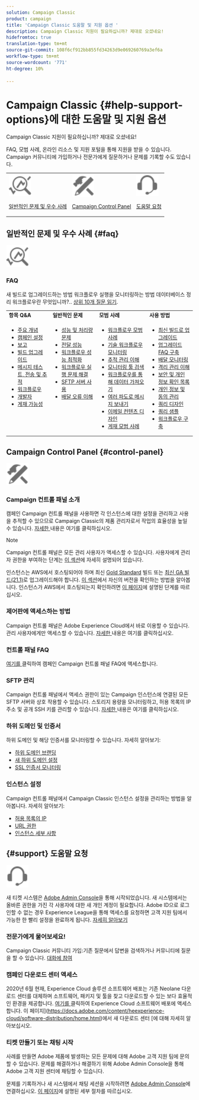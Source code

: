 ```yaml
---
solution: Campaign Classic
product: campaign
title: 'Campaign Classic 도움말 및 지원 옵션 '
description: Campaign Classic 지원이 필요하십니까? 제대로 오셨네요!
hidefromtoc: true
translation-type: tm+mt
source-git-commit: 108f6cf912bb855fd34263d9e069260769a3ef6a
workflow-type: tm+mt
source-wordcount: '771'
ht-degree: 10%

---
```



# Campaign Classic {#help-support-options}에 대한 도움말 및 지원 옵션

Campaign Classic 지원이 필요하십니까? 제대로 오셨네요!

FAQ, 모범 사례, 온라인 리소스 및 지원 포털을 통해 지원을 받을 수 있습니다. Campaign 커뮤니티에 가입하거나 전문가에게 질문하거나 문제를 기록할 수도 있습니다.

<table>
    <tr>
        <td><img src="platform/using/assets/do-not-localize/icon-faq.svg" width="60px"><p><a href="#faq">일반적인 문제 및 우수 사례</a></p></td>
        <td><img src="platform/using/assets/do-not-localize/icon-control-panel.svg" width="60px"><p><a href="#control-panel">Campaign Control Panel</a></p></td>
        <td><img src="platform/using/assets/do-not-localize/icon-support.svg" width="60px"><p><a href="#support">도움말 요청</a></p></td>
    </tr>
</table>

## 일반적인 문제 및 우수 사례 {#faq}

<img src="platform/using/assets/do-not-localize/icon-faq.svg" width="60px">

### FAQ

새 빌드로 업그레이드하는 방법 워크플로우 실행을 모니터링하는 방법 데이터베이스 정리 워크플로우란 무엇입니까?.. [상위 10개 질문 읽기](platform/using/common-questions.md).

<table>
    <tr><td><strong>항목 Q&amp;A</strong></td><td><strong>일반적인 문제</strong></td><td><strong>모범 사례</strong></td><td><strong>사용 방법</strong></td></tr>
    <tr>
    <td valign="top">
        <ul>
        <li><a href="platform/using/faq-key-concepts.md">주요 개념</a></li>
        <li><a href="platform/using/faq-campaign-config.md">캠페인 설정</a></li>
        <li><a href="platform/using/faq-reporting.md">보고</a></li>
        <li><a href="platform/using/faq-build-upgrade.md">빌드 업그레이드</a></li>
        <li><a href="platform/using/faq-messages.md">메시지 테스트, 전송 및 추적</a></li>
        <li><a href="platform/using/faq-workflows.md">워크플로우</a></li>
        <li><a href="platform/using/faq-developers.md">개발자</a></li>
        <li><a href="delivery/using/monitoring-deliverability.md">게재 가능성</a></li>
        </ul>
    </td>
    <td valign="top">
        <ul>
        <li><a href="production/using/performance-and-throughput-issues.md">성능 및 처리량 문제</a></li>
        <li><a href="delivery/using/delivery-performances.md">전달 성능</a></li>
        <li><a href="workflow/using/workflow-best-practices.md">워크플로우 성능 최적화</a></li>
        <li><a href="workflow/using/monitoring-workflow-execution.md">워크플로우 실행 문제 해결</a></li>
        <li><a href="platform/using/sftp-server-usage.md">SFTP 서버 사용</a></li>
        <li><a href="delivery/using/understanding-delivery-failures.md">배달 오류 이해</a></li>
        </ul>
    </td>
   <td valign="top">
        <ul>
        <li><a href="workflow/using/workflow-best-practices.md">워크플로우 모범 사례</a></li>
        <li><a href="workflow/using/monitoring-technical-workflows.md">기술 워크플로우 모니터링</a></li>
        <li><a href="delivery/using/about-message-tracking.md">추적 관리 이해</a></li>
        <li><a href="production/using/monitoring-guidelines.md">모니터링 툴 검색</a></li>
        <li><a href="platform/using/import-export-workflows.md">워크플로우를 통해 데이터 가져오기</a></li>
        <li><a href="delivery/using/steps-sending-the-delivery.md">여러 파도로 메시지 보내기</a></li>
        <li><a href="delivery/using/defining-the-email-content.md">이메일 컨텐츠 디자인</a></li>
        <li><a href="delivery/using/delivery-best-practices.md">게재 모범 사례</a></li>
        </ul>
    </td>
    <td valign="top">
        <ul>
        <li><a href="production/using/build-upgrade.md">최신 빌드로 업그레이드</a></li>
        <li><a href="platform/using/faq-build-upgrade.md">업그레이드 FAQ 구축</a></li>
        <li><a href="delivery/using/about-delivery-monitoring.md">배달 모니터링</a></li>
        <li><a href="delivery/using/understanding-quarantine-management.md">격리 관리 이해</a></li>
        <li><a href="installation/using/get-started-security-privacy.md">보안 및 개인 정보 확인 목록</a></li>
        <li><a href="platform/using/privacy-management.md">개인 정보 및 동의 관리</a></li>
        <li><a href="platform/using/steps-to-create-a-query.md">쿼리 디자인</a></li>
        <li><a href="workflow/using/querying-recipient-table.md">쿼리 샘플</a></li>
        <li><a href="workflow/using/building-a-workflow.md">워크플로우 구축</a></li>
        </ul>
    </td>
    </tr>
</table>

## Campaign Control Panel {#control-panel}

<img src="platform/using/assets/do-not-localize/icon-control-panel.svg" width="60px">

### Campaign 컨트롤 패널 소개

캠페인 Campaign 컨트롤 패널을 사용하면 각 인스턴스에 대한 설정을 관리하고 사용을 추적할 수 있으므로 Campaign Classic의 제품 관리자로서 작업의 효율성을 높일 수 있습니다.
[자세한 ](https://docs.adobe.com/content/hecontrol-panel/using/discover-control-panel/key-features.html) 내용은 여기를 클릭하십시오.

>[!NOTE]
>
>Campaign 컨트롤 패널은 모든 관리 사용자가 액세스할 수 있습니다. 사용자에게 관리자 권한을 부여하는 단계는 [이 섹션](https://experienceleague.adobe.com/docs/control-panel/using/discover-control-panel/managing-permissions.html?lang=en#discover-control-panel)에 자세히 설명되어 있습니다.
>
>인스턴스는 AWS에서 호스팅되어야 하며 최신 [Gold Standard](rn/using/gs-overview.md) 빌드 또는 [최신 GA 빌드(21.1)](rn/using/latest-release.md)로 업그레이드해야 합니다. [이 섹션](platform/using/launching-adobe-campaign.md#getting-your-campaign-version)에서 자신의 버전을 확인하는 방법을 알아봅니다. 인스턴스가 AWS에서 호스팅되는지 확인하려면 [이 페이지](https://experienceleague.adobe.com/docs/control-panel/using/faq.html)에 설명된 단계를 따르십시오.

### 제어판에 액세스하는 방법

Campaign 컨트롤 패널은 Adobe Experience Cloud에서 바로 이용할 수 있습니다. 관리 사용자에게만 액세스할 수 있습니다. [자세한 ](https://docs.adobe.com/content/hecontrol-panel/using/discover-control-panel/accessing-control-panel.html) 내용은 여기를 클릭하십시오.

### 컨트롤 패널 FAQ

[여기를 ](https://docs.adobe.com/content/hecontrol-panel/using/faq.html) 클릭하여 캠페인 Campaign 컨트롤 패널 FAQ에 액세스합니다.

### SFTP 관리

Campaign 컨트롤 패널에서 액세스 권한이 있는 Campaign 인스턴스에 연결된 모든 SFTP 서버와 상호 작용할 수 있습니다. 스토리지 용량을 모니터링하고, 허용 목록의 IP 주소 및 공개 SSH 키를 관리할 수 있습니다. [자세한 ](https://docs.adobe.com/content/hecontrol-panel/using/sftp-management/about-sftp-management.html) 내용은 여기를 클릭하십시오.

### 하위 도메인 및 인증서

하위 도메인 및 해당 인증서를 모니터링할 수 있습니다. 자세히 알아보기:
* [하위 도메인 브랜딩](https://docs.adobe.com/content/hecontrol-panel/using/subdomains-and-certificates/subdomains-branding.html)
* [새 하위 도메인 설정](https://docs.adobe.com/content/hecontrol-panel/using/subdomains-and-certificates/setting-up-new-subdomain.html)
* [SSL 인증서 모니터링](https://docs.adobe.com/content/hecontrol-panel/using/subdomains-and-certificates/renewing-subdomain-certificate.html)

### 인스턴스 설정

Campaign 컨트롤 패널에서 Campaign Classic 인스턴스 설정을 관리하는 방법을 알아봅니다. 자세히 알아보기:
* [허용 목록의 IP](https://docs.adobe.com/content/hecontrol-panel/using/instances-settings/ip-whitelisting-instance-access.html)
* [URL 권한](https://docs.adobe.com/content/hecontrol-panel/using/instances-settings/url-permissions.html)
* [인스턴스 세부 사항](https://docs.adobe.com/content/hecontrol-panel/using/instances-settings/instance-details.html)

## {#support} 도움말 요청

<img src="platform/using/assets/do-not-localize/icon-support.svg" width="60px">

새 티켓 시스템은 [Adobe Admin Console](https://adminconsole.adobe.com/overview)을 통해 시작되었습니다. 새 시스템에서는 올바른 권한을 가진 각 사용자에 대한 새 개인 계정이 필요합니다. Adobe ID으로 로그인할 수 없는 경우 Experience League을 통해 액세스를 요청하면 고객 지원 팀에서 가능한 한 빨리 설정을 완료하게 됩니다. [자세히 알아보기](https://helpx.adobe.com/kr/enterprise/using/support-for-experience-cloud.html)

### 전문가에게 물어보세요!

Campaign Classic 커뮤니티 가입:기존 질문에서 답변을 검색하거나 커뮤니티에 질문을 할 수 있습니다. [대화에 참여](https://experienceleaguecommunities.adobe.cadobe-campaign-classic/ct-p/adobe-campaign-classic-community)

### 캠페인 다운로드 센터 액세스

2020년 6월 현재, Experience Cloud 솔루션 소프트웨어 배포는 기존 Neolane 다운로드 센터를 대체하며 소프트웨어, 패키지 및 툴을 찾고 다운로드할 수 있는 보다 효율적인 환경을 제공합니다. [여기를 ](https://experience.adobe.com/#/downloads/content/software-distributicampaign.html) 클릭하여 Experience Cloud 소프트웨어 배포에 액세스합니다.
이 페이지](https://docs.adobe.com/content/heexperience-cloud/software-distribution/home.html)에서 새 다운로드 센터 [에 대해 자세히 알아보십시오.

### 티켓 만들기 또는 채팅 시작

사례를 만들면 Adobe 제품에 발생하는 모든 문제에 대해 Adobe 고객 지원 팀에 문의할 수 있습니다. 문제를 해결하거나 해결하기 위해 Adobe Admin Console을 통해 Adobe 고객 지원 센터에 채팅할 수 있습니다.

문제를 기록하거나 새 시스템에서 채팅 세션을 시작하려면 [Adobe Admin Console](https://adminconsole.adobe.com/overview)에 연결하십시오. [이 페이지](https://helpx.adobe.com/enterprise/using/support-for-experience-cloud.html)에 설명된 세부 절차를 따르십시오.
